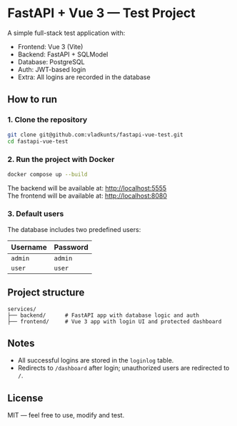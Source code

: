 # FastAPI + Vue 3 — Test Project

A simple full-stack test application with:

- Frontend: Vue 3 (Vite)
- Backend: FastAPI + SQLModel
- Database: PostgreSQL
- Auth: JWT-based login
- Extra: All logins are recorded in the database

## How to run

### 1. Clone the repository

```bash
git clone git@github.com:vladkunts/fastapi-vue-test.git
cd fastapi-vue-test
```

### 2. Run the project with Docker

```bash
docker compose up --build
```

The backend will be available at: [http://localhost:5555](http://localhost:5555)  
The frontend will be available at: [http://localhost:8080](http://localhost:8080)

### 3. Default users

The database includes two predefined users:

| Username | Password |
|----------|----------|
| `admin`  | `admin` |
| `user`   | `user` |

## Project structure

```
services/
├── backend/      # FastAPI app with database logic and auth
├── frontend/     # Vue 3 app with login UI and protected dashboard
```

## Notes

- All successful logins are stored in the `loginlog` table.
- Redirects to `/dashboard` after login; unauthorized users are redirected to `/`.

## License

MIT — feel free to use, modify and test.
